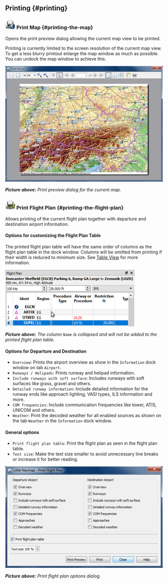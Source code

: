 ## Printing {#printing}

### ![Print Map](../images/icons/printmap.png "Print Map") Print Map {#printing-the-map}

Opens the print preview dialog allowing the current map view to be printed.

Printing is currently limited to the screen resolution
of the current map view. To get a less blurry printout enlarge the map window as much as possible. You
can undock the map window to achieve this.

![Print Map Preview Dialog](../images/printmap.jpg "Print Map Preview Dialog")

_**Picture above:** Print preview dialog for the current map._

### ![Print Flight Plan](../images/icons/printflightplan.png "Print Flight Plan") Print Flight Plan {#printing-the-flight-plan}

Allows printing of the current flight plan together with departure and destination airport information.

#### Options for customizing the Flight Plan Table

The printed flight plan table will have the same order of columns as the flight plan table in the dock window. Columns will be omitted from printing if their width is reduced to minimum size. See [Table View](SEARCH.md#table-view) for more information.

![Collapsed Column in Flight Plan Table](../images/collapsedcolumn.png)

_**Picture above:** The column _`Name`_ is collapsed and will not be added to the printed flight plan table._

#### Options for Departure and Destination

* `Overview`: Prints the airport overview as show in the `Information` dock window on tab `Airport`.
* `Runways / Helipads`: Prints runway and helipad information.
* `Include runways with soft surface`: Includes runways with soft surfaces like grass,
  gravel and others.
* `Detailed runway information`: Include detailed information for the runway ends like approach
  lighting, VASI types, ILS information and more.
* `COM frequencies`: Include communication frequencies like tower, ATIS, UNICOM and others.
* `Weather`: Print the decoded weather for all enabled sources as shown on the tab `Weather` in the `Information` dock window.

#### General options

* `Print flight plan table`: Print the flight plan as seen in the flight plan table.
* `Text size`: Make the text size smaller to avoid unnecessary line breaks or increase it for better reading.

![Print Flight Plan Dialog](../images/printfp.jpg "Print Flight Plan Dialog")

_**Picture above:** Print flight plan options dialog._

